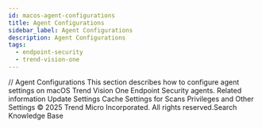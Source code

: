 ```yaml
---
id: macos-agent-configurations
title: Agent Configurations
sidebar_label: Agent Configurations
description: Agent Configurations
tags:
  - endpoint-security
  - trend-vision-one
---
```


/*<![CDATA[*/ $('#title').html($('meta[name=map-description]').attr('content')); /*]]>*/ Agent Configurations This section describes how to configure agent settings on macOS Trend Vision One Endpoint Security agents. Related information Update Settings Cache Settings for Scans Privileges and Other Settings © 2025 Trend Micro Incorporated. All rights reserved.Search Knowledge Base